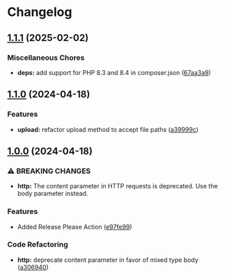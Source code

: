 # Changelog

## [1.1.1](https://github.com/tomshaw/laravel-dropbox/compare/v1.1.0...v1.1.1) (2025-02-02)


### Miscellaneous Chores

* **deps:** add support for PHP 8.3 and 8.4 in composer.json ([67aa3a9](https://github.com/tomshaw/laravel-dropbox/commit/67aa3a9de20f29ba34cb019eea3bf25fbcc52340))

## [1.1.0](https://github.com/tomshaw/laravel-dropbox/compare/v1.0.0...v1.1.0) (2024-04-18)


### Features

* **upload:** refactor upload method to accept file paths ([a39999c](https://github.com/tomshaw/laravel-dropbox/commit/a39999c985deb68fb989d6fddbcdaeabfae69f39))

## [1.0.0](https://github.com/tomshaw/laravel-dropbox/compare/v0.2.3...v1.0.0) (2024-04-18)


### ⚠ BREAKING CHANGES

* **http:** The content parameter in HTTP requests is deprecated. Use the body parameter instead.

### Features

* Added Release Please Action ([e97fe99](https://github.com/tomshaw/laravel-dropbox/commit/e97fe99865dc377f47498beb14fab44c71a49c5f))


### Code Refactoring

* **http:** deprecate content parameter in favor of mixed type body ([a306940](https://github.com/tomshaw/laravel-dropbox/commit/a30694029a945064e5085fcf611f2f2976309f9a))
